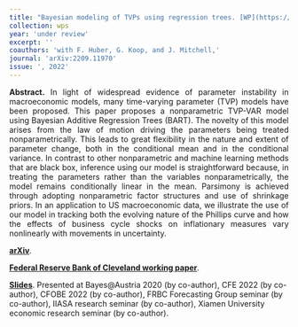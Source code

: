 ```yaml
---
title: "Bayesian modeling of TVPs using regression trees. [WP](https://arxiv.org/abs/2209.11970)"
collection: wps
year: 'under review'
excerpt: ''
coauthors: 'with F. Huber, G. Koop, and J. Mitchell,' 
journal: 'arXiv:2209.11970'
issue: ', 2022'
---
```

<p align="justify"> <b>Abstract.</b> In light of widespread evidence of parameter instability in macroeconomic models, many time-varying parameter (TVP) models have been proposed. This paper proposes a nonparametric TVP-VAR model using Bayesian Additive Regression Trees (BART). The novelty of this model arises from the law of motion driving the parameters being treated nonparametrically. This leads to great flexibility in the nature and extent of parameter change, both in the conditional mean and in the conditional variance. In contrast to other nonparametric and machine learning methods that are black box, inference using our model is straightforward because, in treating the parameters rather than the variables nonparametrically, the model remains conditionally linear in the mean. Parsimony is achieved through adopting nonparametric factor structures and use of shrinkage priors. In an application to US macroeconomic data, we illustrate the use of our model in tracking both the evolving nature of the Phillips curve and how the effects of business cycle shocks on inflationary measures vary nonlinearly with movements in uncertainty.
</p>

[**arXiv**](https://arxiv.org/abs/2209.11970).

[**Federal Reserve Bank of Cleveland working paper**](https://doi.org/10.26509/frbc-wp-202305).

[**Slides**](https://www.dropbox.com/s/2ke5lkfpxcgzwnd/CFE2022-Huber-slides.pdf?dl=0). Presented at Bayes@Austria 2020 (by co-author), CFE 2022 (by co-author), CFOBE 2022 (by co-author), FRBC Forecasting Group seminar (by co-author), IIASA research seminar (by co-author), Xiamen University economic research seminar (by co-author).



